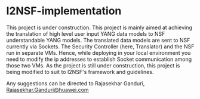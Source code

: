 # I2NSF-implementation

This project is under construction. This project is mainly aimed at achieving the translation of high level user input YANG data models to NSF understandable YANG models.
The translated data models are sent to NSF currently via Sockets.
The Security Controller (here, Translator) and the NSF run in separate VMs. Hence, while deploying in your local environment you need to modify the ip addresses to establish Socket communication among those two VMs.
As the project is still under construction, this project is being modified to suit to I2NSF's framework and guidelines.

Any suggestions can be directed to Rajasekhar Ganduri, Rajasekhar.Ganduri@huawei.com
